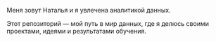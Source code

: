 Меня зовут Наталья и я увлечена аналитикой данных. 

Этот репозиторий — мой путь в мир данных, где я делюсь своими проектами, идеями и результатами обучения.
